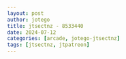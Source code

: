 ```yaml
---
layout: post
author: jotego
title: jtsectnz - 8533440
date: 2024-07-12
categories: [arcade, jotego-jtsectnz]
tags: [jtsectnz, jtpatreon]
---
```


